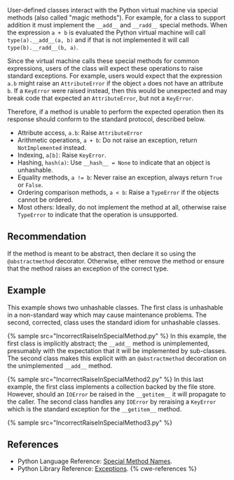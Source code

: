 User-defined classes interact with the Python virtual machine via special methods (also called "magic methods"). For example, for a class to support addition it must implement the `__add__` and `__radd__` special methods. When the expression `a + b` is evaluated the Python virtual machine will call `type(a).__add__(a, b)` and if that is not implemented it will call `type(b).__radd__(b, a)`.

Since the virtual machine calls these special methods for common expressions, users of the class will expect these operations to raise standard exceptions. For example, users would expect that the expression `a.b` might raise an `AttributeError` if the object `a` does not have an attribute `b`. If a `KeyError` were raised instead, then this would be unexpected and may break code that expected an `AttributeError`, but not a `KeyError`.

Therefore, if a method is unable to perform the expected operation then its response should conform to the standard protocol, described below.

* Attribute access, `a.b`: Raise `AttributeError`
* Arithmetic operations, `a + b`: Do not raise an exception, return `NotImplemented` instead.
* Indexing, `a[b]`: Raise `KeyError`.
* Hashing, `hash(a)`: Use `__hash__ = None` to indicate that an object is unhashable.
* Equality methods, `a != b`: Never raise an exception, always return `True` or `False`.
* Ordering comparison methods, `a < b`: Raise a `TypeError` if the objects cannot be ordered.
* Most others: Ideally, do not implement the method at all, otherwise raise `TypeError` to indicate that the operation is unsupported.

## Recommendation
If the method is meant to be abstract, then declare it so using the `@abstractmethod` decorator. Otherwise, either remove the method or ensure that the method raises an exception of the correct type.


## Example
This example shows two unhashable classes. The first class is unhashable in a non-standard way which may cause maintenance problems. The second, corrected, class uses the standard idiom for unhashable classes.

{% sample src="IncorrectRaiseInSpecialMethod.py" %}
In this example, the first class is implicitly abstract; the `__add__` method is unimplemented, presumably with the expectation that it will be implemented by sub-classes. The second class makes this explicit with an `@abstractmethod` decoration on the unimplemented `__add__` method.

{% sample src="IncorrectRaiseInSpecialMethod2.py" %}
In this last example, the first class implements a collection backed by the file store. However, should an `IOError` be raised in the `__getitem__` it will propagate to the caller. The second class handles any `IOError` by reraising a `KeyError` which is the standard exception for the `__getitem__` method.

{% sample src="IncorrectRaiseInSpecialMethod3.py" %}

## References
* Python Language Reference: [Special Method Names](http://docs.python.org/dev/reference/datamodel.html#special-method-names).
* Python Library Reference: [Exceptions](https://docs.python.org/2/library/exceptions.html).
{% cwe-references %}
